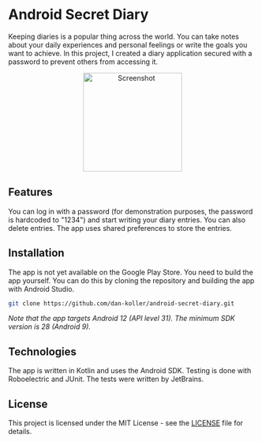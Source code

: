 # Android Secret Diary

Keeping diaries is a popular thing across the world. You can take notes about your daily experiences
and personal feelings or write the goals you want to achieve. In this project, I created a
diary application secured with a password to prevent others from accessing it.

<p align="center">
    <img src="https://ucarecdn.com/a2795943-6c32-4c4e-8f9d-7306657f02c8/ " width="200" alt="Screenshot">
</p>

## Features

You can log in with a password (for demonstration purposes, the password is hardcoded to "1234") and
start writing your diary entries. You can also delete entries. The app uses shared preferences to
store the entries.

## Installation

The app is not yet available on the Google Play Store. You need to build the app yourself. You can
do this by cloning the repository and building the app with Android Studio.

```sh
git clone https://github.com/dan-koller/android-secret-diary.git
```

_Note that the app targets Android 12 (API level 31). The minimum SDK version is 28 (Android 9)._

## Technologies

The app is written in Kotlin and uses the Android SDK. Testing is done with Roboelectric and JUnit.
The tests were written by JetBrains.

## License

This project is licensed under the MIT License - see the [LICENSE](LICENSE) file for details.